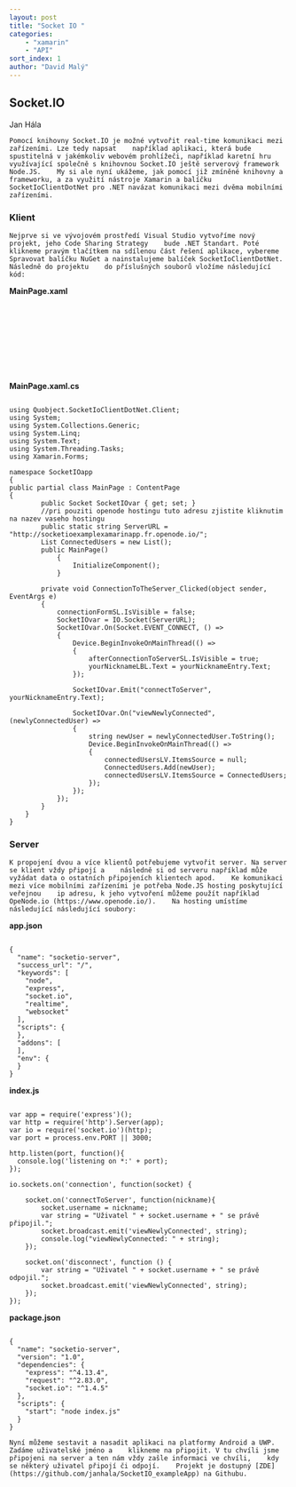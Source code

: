 ```yaml
---
layout: post
title: "Socket IO "
categories:
    - "xamarin"
    - "API"
sort_index: 1
author: "David Malý"
--- 
```



## Socket.IO


Jan Hála







    Pomocí knihovny Socket.IO je možné vytvořit real-time komunikaci mezi zařízeními. Lze tedy napsat    například aplikaci, která bude spustitelná v jakémkoliv webovém prohlížeči, například karetní hru    využívající společně s knihovnou Socket.IO ještě serverový framework Node.JS.    My si ale nyní ukážeme, jak pomocí již zmíněné knihovny a frameworku, a za využití nástroje Xamarin a balíčku    SocketIoClientDotNet pro .NET navázat komunikaci mezi dvěma mobilními zařízeními.


### Klient


    Nejprve si ve vývojovém prostředí Visual Studio vytvoříme nový projekt, jeho Code Sharing Strategy    bude .NET Standart. Poté klikneme pravým tlačítkem na sdílenou část řešení aplikace, vybereme    Spravovat balíčku NuGet a nainstalujeme balíček SocketIoClientDotNet. Následně do projektu    do příslušných souborů vložíme následující kód:

**MainPage.xaml**
```

        
            
            
        
        
            
            
        

```
**MainPage.xaml.cs**
```

using Quobject.SocketIoClientDotNet.Client;
using System;
using System.Collections.Generic;
using System.Linq;
using System.Text;
using System.Threading.Tasks;
using Xamarin.Forms;

namespace SocketIOapp
{public partial class MainPage : ContentPage{
        public Socket SocketIOvar { get; set; }
        //pri pouziti openode hostingu tuto adresu zjistite kliknutim na nazev vaseho hostingu
        public static string ServerURL = "http://socketioexamplexamarinapp.fr.openode.io/";
        List ConnectedUsers = new List();
        public MainPage()			{				InitializeComponent();			}

        private void ConnectionToTheServer_Clicked(object sender, EventArgs e)
        {
            connectionFormSL.IsVisible = false;
            SocketIOvar = IO.Socket(ServerURL);
            SocketIOvar.On(Socket.EVENT_CONNECT, () =>
            {
                Device.BeginInvokeOnMainThread(() =>
                {
                    afterConnectionToServerSL.IsVisible = true;
                    yourNicknameLBL.Text = yourNicknameEntry.Text;
                });

                SocketIOvar.Emit("connectToServer", yourNicknameEntry.Text);

                SocketIOvar.On("viewNewlyConnected", (newlyConnectedUser) =>
                {
                    string newUser = newlyConnectedUser.ToString();
                    Device.BeginInvokeOnMainThread(() =>
                    {
                        connectedUsersLV.ItemsSource = null;
                        ConnectedUsers.Add(newUser);
                        connectedUsersLV.ItemsSource = ConnectedUsers;
                    });
                });
            });
        }
    }
}
```

### Server


    K propojení dvou a více klientů potřebujeme vytvořit server. Na server se klient vždy připojí a    následně si od serveru například může vyžádat data o ostatních připojeních klientech apod.    Ke komunikaci mezi více mobilními zařízeními je potřeba Node.JS hosting poskytující veřejnou    ip adresu, k jeho vytvoření můžeme použít například OpeNode.io (https://www.openode.io/).    Na hosting umístíme následující následující soubory:

**app.json**
```

{
  "name": "socketio-server",
  "success_url": "/",
  "keywords": [
    "node",
    "express",
    "socket.io",
    "realtime",
    "websocket"
  ],
  "scripts": {
  },
  "addons": [
  ],
  "env": {
  }
}
```
**index.js**
```

var app = require('express')();
var http = require('http').Server(app);
var io = require('socket.io')(http);
var port = process.env.PORT || 3000;

http.listen(port, function(){
  console.log('listening on *:' + port);
});

io.sockets.on('connection', function(socket) {

    socket.on('connectToServer', function(nickname){
        socket.username = nickname;
        var string = "Uživatel " + socket.username + " se právě připojil.";
        socket.broadcast.emit('viewNewlyConnected', string);
        console.log("viewNewlyConnected: " + string);
    });

    socket.on('disconnect', function () {
        var string = "Uživatel " + socket.username + " se právě odpojil.";
        socket.broadcast.emit('viewNewlyConnected', string);
    });
});
```
**package.json**
```

{
  "name": "socketio-server",
  "version": "1.0",
  "dependencies": {
    "express": "^4.13.4",
    "request": "^2.83.0",
    "socket.io": "^1.4.5"
  },
  "scripts": {
    "start": "node index.js"
  }
}

```


    Nyní můžeme sestavit a nasadit aplikaci na platformy Android a UWP. Zadáme uživatelské jméno a    klikneme na připojit. V tu chvíli jsme připojeni na server a ten nám vždy zašle informaci ve chvíli,    kdy se některý uživatel připojí či odpojí.    Projekt je dostupný [ZDE](https://github.com/janhala/SocketIO_exampleApp) na Githubu.

